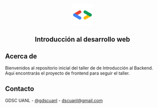 <br />
<p align="center">
    <img src="./assets/logo.png"  alt="Logo" width="70px" >

  <h2 align="center">Introducción al desarrollo web</23>

</p>

## Acerca de

Bienvenidos al repositorio inicial del taller de de Introducción al Backend. Aquí encontrarás el proyecto de frontend
para seguir el taller.


## Contacto

GDSC UANL - [@gdscuanl](https://twitter.com/gdscuanl) - dscuanl@gmail.com